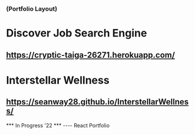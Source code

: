 ### (Portfolio Layout)

# Discover Job Search Engine

## https://cryptic-taiga-26271.herokuapp.com/

# Interstellar Wellness

## https://seanway28.github.io/InterstellarWellness/

*** In Progress '22 *** ---- React Portfolio
